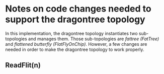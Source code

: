 # Notes on code changes needed to support the dragontree topology
In this implementation, the dragontree topology instantiates two sub-topologies and manages them.
Those sub-topologies are *fattree (FatTree)* and *flattened butterfly (FlatFlyOnChip)*.
However, a few changes are needed in order to make the dragontree topology to work properly.

## ReadFlit(n)
